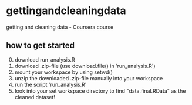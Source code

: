 gettingandcleaningdata
======================

getting and cleaning data - Coursera course


how to get started
------------------
0. download run_analysis.R
1. download .zip-file (use download.file() in 'run_analysis.R')
2. mount your workspace by using setwd()
3. unzip the downloaded .zip-file manually into your workspace
4. run the script 'run_analysis.R'
5. look into your set workspace directory to find "data.final.RData" as the cleaned dataset!
